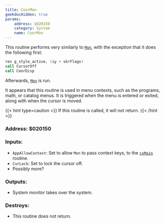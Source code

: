 ```yaml
---
title: CoorMon
geekdocHidden: true
params:
    address: $020150
    category: System
    name: CoorMon
---
```


This routine performs very similarly to [`Mon`](../Mon), with the exception that it does the following first:

```asm
res g_style_active, (iy + sGrFlags)
call CursorOff
call CoorDisp
```

Afterwards, [`Mon`](../Mon) is run.

It appears that this routine is used in menu contexts, such as the programs, math, or catalog menus. It is triggered when the menu is entered or exited, along with when the cursor is moved.

{{< hint type=caution >}}
If this routine is called, it will not return.
{{< /hint >}}

### Address: $020150

### Inputs:
* `AppAllowContext`: Set to allow `Mon` to pass context keys, to the [`cxMain`](../../../memory/all/cxMain) routine.
* `CurLock`: Set to lock the cursor off.
* Possibly more?

### Outputs:
* System monitor takes over the system.

### Destroys:
* This routine does not return.
